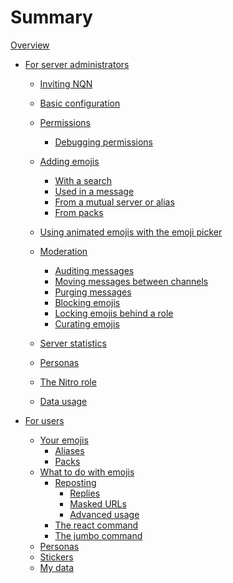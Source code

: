# Summary

[Overview](./overview.md)


- [For server administrators]()
  - [Inviting NQN](guild/inviting.md)
  - [Basic configuration](guild/settings.md)
  - [Permissions](guild/permissions.md)
    - [Debugging permissions](guild/debugging_permissions.md)
  - [Adding emojis](guild/emote_upload/adding.md)
    - [With a search](guild/emote_upload/search.md)
    - [Used in a message](guild/emote_upload/from_message.md)
    - [From a mutual server or alias](guild/emote_upload/from_emote.md)
    - [From packs](guild/emote_upload/packs.md)
    
  - [Using animated emojis with the emoji picker](server_link.md)
  - [Moderation]()
    - [Auditing messages]()
    - [Moving messages between channels]()
    - [Purging messages]()
    - [Blocking emojis](guild/moderation/blocking_emojis.md)
    - [Locking emojis behind a role]()
    - [Curating emojis](guild/moderation/user_content.md)
  - [Server statistics]()
  - [Personas]()
  - [The Nitro role](guild/nitro_role.md)
  - [Data usage](guild/data_usage.md)

- [For users]()
  - [Your emojis](users/your_emojis.md)
    - [Aliases](users/aliases.md)
    - [Packs]()
  - [What to do with emojis]()
    - [Reposting]()
      - [Replies]()
      - [Masked URLs]()
      - [Advanced usage]()
    - [The react command]()
    - [The jumbo command]()
  - [Personas]()
  - [Stickers]()
  - [My data]()
